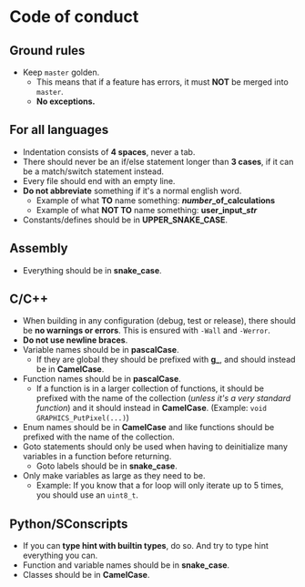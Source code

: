 # Code of conduct
## Ground rules
- Keep `master` golden.
    - This means that if a feature has errors, it must **NOT** be merged into `master`.
    - **No exceptions.**

## For all languages
- Indentation consists of **4 spaces**, never a tab.
- There should never be an if/else statement longer than **3 cases**, if it can be a match/switch statement instead.
- Every file should end with an empty line.
- **Do not abbreviate** something if it's a normal english word.
    - Example of what **TO** name something: ***number*_of_calculations**
    - Example of what **NOT TO** name something: **user_input_*str***
- Constants/defines should be in **UPPER_SNAKE_CASE**.

## Assembly
- Everything should be in **snake_case**.

## C/C++
- When building in any configuration (debug, test or release), there should be **no warnings or errors**. This is ensured with `-Wall` and `-Werror`.
- **Do not use newline braces**.
- Variable names should be in **pascalCase**.
    - If they are global they should be prefixed with **g_**, and should instead be in **CamelCase**.
- Function names should be in **pascalCase**.
    - If a function is in a larger collection of functions, it should be prefixed with the name of the collection (*unless it's a very standard function*) and it should instead in **CamelCase**. (Example: `void GRAPHICS_PutPixel(...)`)
- Enum names should be in **CamelCase** and like functions should be prefixed with the name of the collection.
- Goto statements should only be used when having to deinitialize many variables in a function before returning.
    - Goto labels should be in **snake_case**.
- Only make variables as large as they need to be.
    - Example: If you know that a for loop will only iterate up to 5 times, you should use an `uint8_t`.

## Python/SConscripts
- If you can **type hint with builtin types**, do so. And try to type hint everything you can.
- Function and variable names should be in **snake_case**.
- Classes should be in **CamelCase**.
